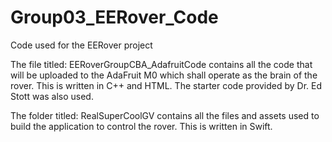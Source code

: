 # Group03_EERover_Code
Code used for the EERover project

The file titled: EERoverGroupCBA_AdafruitCode contains all the code that will be uploaded to the AdaFruit M0 which shall operate as the brain of the rover. This is written in C++ and HTML. The starter code provided by Dr. Ed Stott was also used.

The folder titled: RealSuperCoolGV contains all the files and assets used to build the application to control the rover. This is written in Swift. 
